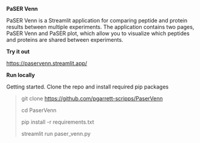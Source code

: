 **PaSER Venn**

PaSER Venn is a Streamlit application for comparing peptide and protein results between multiple experiments.
The application contains two pages, PaSER Venn and PaSER plot, which allow you to visualize which peptides and proteins
are shared between experiments.

**Try it out**

https://paservenn.streamlit.app/

**Run locally**

Getting started. Clone the repo and install required pip packages

> git clone https://github.com/pgarrett-scripps/PaserVenn
> 
> cd PaserVenn
> 
> pip install -r requirements.txt
>
> streamlit run paser_venn.py